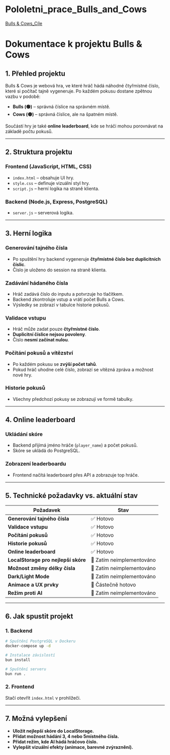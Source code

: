 # Pololetni_prace_Bulls_and_Cows
 
 [Bulls & Cows_Cíle](https://www.remnote.com/a/Seznam-projektu/67a09c942d1d3b8343d49e4b)

# Dokumentace k projektu Bulls & Cows

## 1. Přehled projektu
Bulls & Cows je webová hra, ve které hráč hádá náhodné čtyřmístné číslo, které si počítač tajně vygeneruje. Po každém pokusu dostane zpětnou vazbu v podobě:
- **Bulls (🟢)** – správná číslice na správném místě.
- **Cows (🟡)** – správná číslice, ale na špatném místě.

Součástí hry je také **online leaderboard**, kde se hráči mohou porovnávat na základě počtu pokusů.

---

## 2. Struktura projektu

### **Frontend (JavaScript, HTML, CSS)**
- `index.html` – obsahuje UI hry.
- `style.css` – definuje vizuální styl hry.
- `script.js` – herní logika na straně klienta.

### **Backend (Node.js, Express, PostgreSQL)**
- `server.js` – serverová logika.

---

## 3. Herní logika
### **Generování tajného čísla**
- Po spuštění hry backend vygeneruje **čtyřmístné číslo bez duplicitních číslic**.
- Číslo je uloženo do session na straně klienta.

### **Zadávání hádaného čísla**
- Hráč zadává číslo do inputu a potvrzuje ho tlačítkem.
- Backend zkontroluje vstup a vrátí počet Bulls a Cows.
- Výsledky se zobrazí v tabulce historie pokusů.

### **Validace vstupu**
- Hráč může zadat pouze **čtyřmístné číslo**.
- **Duplicitní číslice nejsou povoleny**.
- Číslo **nesmí začínat nulou**.

### **Počítání pokusů a vítězství**
- Po každém pokusu se **zvýší počet tahů**.
- Pokud hráč uhodne celé číslo, zobrazí se vítězná zpráva a možnost nové hry.

### **Historie pokusů**
- Všechny předchozí pokusy se zobrazují ve formě tabulky.

---

## 4. Online leaderboard
### **Ukládání skóre**
- Backend přijímá jméno hráče (`player_name`) a počet pokusů.
- Skóre se ukládá do PostgreSQL.

### **Zobrazení leaderboardu**
- Frontend načítá leaderboard přes API a zobrazuje top hráče.

---

## 5. Technické požadavky vs. aktuální stav

| Požadavek | Stav |
|-----------|------|
| **Generování tajného čísla** | ✅ Hotovo |
| **Validace vstupu** | ✅ Hotovo |
| **Počítání pokusů** | ✅ Hotovo |
| **Historie pokusů** | ✅ Hotovo |
| **Online leaderboard** | ✅ Hotovo |
| **LocalStorage pro nejlepší skóre** | 🔲 Zatím neimplementováno |
| **Možnost změny délky čísla** | 🔲 Zatím neimplementováno |
| **Dark/Light Mode** | 🔲 Zatím neimplementováno |
| **Animace a UX prvky** | 🔲 Částečně hotovo |
| **Režim proti AI** | 🔲 Zatím neimplementováno |

---

## 6. Jak spustit projekt
### **1. Backend**
```sh
# Spuštění PostgreSQL v Dockeru
docker-compose up -d

# Instalace závislostí
bun install

# Spuštění serveru
bun run .
```

### **2. Frontend**
Stačí otevřít `index.html` v prohlížeči.

---

## 7. Možná vylepšení
- **Uložit nejlepší skóre do LocalStorage.**
- **Přidat možnost hádání 3, 4 nebo 5místného čísla.**
- **Přidat režim, kde AI hádá hráčovo číslo.**
- **Vylepšit vizuální efekty (animace, barevné zvýraznění).**

